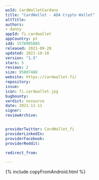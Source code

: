 ```yaml
---
wsId: CardWalletCardano
title: "CardWallet - ADA Crypto Wallet"
altTitle:
authors:
- danny
appId: fi.cardwallet
appCountry: pt
idd: 1578905885
released: 2021-09-28
updated: 2021-10-18
version: "1.5"
stars: 5
reviews: 2
size: 95807488
website: https://cardwallet.fi/
repository:
issue:
icon: fi.cardwallet.jpg
bugbounty:
verdict: nosource
date: 2021-11-11
signer:
reviewArchive:


providerTwitter: CardWallet_fi
providerLinkedIn:
providerFacebook:
providerReddit:

redirect_from:

---
```

{% include copyFromAndroid.html %}
